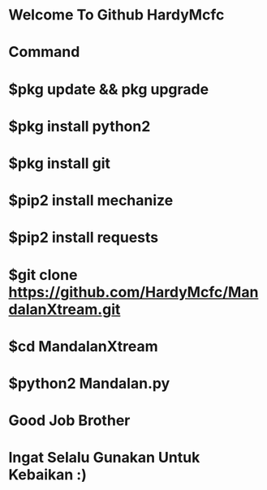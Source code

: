 # Welcome To Github HardyMcfc
# Command 
# $pkg update && pkg upgrade
# $pkg install python2
# $pkg install git
# $pip2 install mechanize
# $pip2 install requests
# $git clone https://github.com/HardyMcfc/MandalanXtream.git
# $cd MandalanXtream
# $python2 Mandalan.py

# Good Job Brother
# Ingat Selalu Gunakan Untuk Kebaikan :)
